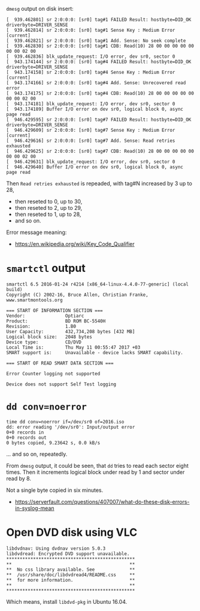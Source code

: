 `dmesg` output on disk insert:

```
[  939.462801] sr 2:0:0:0: [sr0] tag#1 FAILED Result: hostbyte=DID_OK driverbyte=DRIVER_SENSE
[  939.462814] sr 2:0:0:0: [sr0] tag#1 Sense Key : Medium Error [current]
[  939.462821] sr 2:0:0:0: [sr0] tag#1 Add. Sense: No seek complete
[  939.462830] sr 2:0:0:0: [sr0] tag#1 CDB: Read(10) 28 00 00 00 00 00 00 00 02 00
[  939.462836] blk_update_request: I/O error, dev sr0, sector 0
[  943.174144] sr 2:0:0:0: [sr0] tag#4 FAILED Result: hostbyte=DID_OK driverbyte=DRIVER_SENSE
[  943.174158] sr 2:0:0:0: [sr0] tag#4 Sense Key : Medium Error [current]
[  943.174166] sr 2:0:0:0: [sr0] tag#4 Add. Sense: Unrecovered read error
[  943.174175] sr 2:0:0:0: [sr0] tag#4 CDB: Read(10) 28 00 00 00 00 00 00 00 02 00
[  943.174181] blk_update_request: I/O error, dev sr0, sector 0
[  943.174189] Buffer I/O error on dev sr0, logical block 0, async page read
[  946.429595] sr 2:0:0:0: [sr0] tag#7 FAILED Result: hostbyte=DID_OK driverbyte=DRIVER_SENSE
[  946.429609] sr 2:0:0:0: [sr0] tag#7 Sense Key : Medium Error [current]
[  946.429616] sr 2:0:0:0: [sr0] tag#7 Add. Sense: Read retries exhausted
[  946.429625] sr 2:0:0:0: [sr0] tag#7 CDB: Read(10) 28 00 00 00 00 00 00 00 02 00
[  946.429631] blk_update_request: I/O error, dev sr0, sector 0
[  946.429640] Buffer I/O error on dev sr0, logical block 0, async page read
```

Then `Read retries exhausted` is repeaded, with tag#N increased by 3 up to 28,
- then reseted to 0, up to 30,
- then reseted to 2, up to 29,
- then reseted to 1, up to 28,
- and so on.

Error message meaning:
- https://en.wikipedia.org/wiki/Key_Code_Qualifier

# `smartctl` output

```
smartctl 6.5 2016-01-24 r4214 [x86_64-linux-4.4.0-77-generic] (local build)
Copyright (C) 2002-16, Bruce Allen, Christian Franke, www.smartmontools.org

=== START OF INFORMATION SECTION ===
Vendor:               Optiarc
Product:              BD ROM BC-5540H
Revision:             1.B0
User Capacity:        432,734,208 bytes [432 MB]
Logical block size:   2048 bytes
Device type:          CD/DVD
Local Time is:        Thu May 11 00:55:47 2017 +03
SMART support is:     Unavailable - device lacks SMART capability.

=== START OF READ SMART DATA SECTION ===

Error Counter logging not supported

Device does not support Self Test logging
```

# `dd conv=noerror`

```
time dd conv=noerror if=/dev/sr0 of=2016.iso
dd: error reading '/dev/sr0': Input/output error
0+0 records in
0+0 records out
0 bytes copied, 9.23642 s, 0.0 kB/s
```

... and so on, repeatedly.

From `dmesg` output, it could be seen, that `dd` tries to read each sector
eight times. Then it increments logical block under read by 1 and sector under read by 8.

Not a single byte copied in six minutes.

- https://serverfault.com/questions/407007/what-do-these-disk-errors-in-syslog-mean

# Open DVD disk using VLC

```
libdvdnav: Using dvdnav version 5.0.3
libdvdread: Encrypted DVD support unavailable.
************************************************
**                                            **
**  No css library available. See             **
**  /usr/share/doc/libdvdread4/README.css     **
**  for more information.                     **
**                                            **
************************************************
```

Which means, install `libdvd-pkg` in Ubuntu 16.04.
